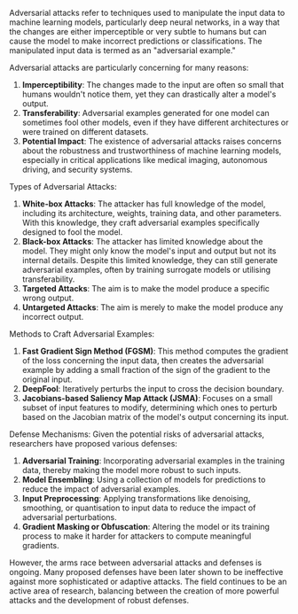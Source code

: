 Adversarial attacks refer to techniques used to manipulate the input data to machine learning models, particularly deep neural networks, in a way that the changes are either imperceptible or very subtle to humans but can cause the model to make incorrect predictions or classifications. The manipulated input data is termed as an "adversarial example."

Adversarial attacks are particularly concerning for many reasons:
1. **Imperceptibility**: The changes made to the input are often so small that humans wouldn't notice them, yet they can drastically alter a model's output.
2. **Transferability**: Adversarial examples generated for one model can sometimes fool other models, even if they have different architectures or were trained on different datasets.
3. **Potential Impact**: The existence of adversarial attacks raises concerns about the robustness and trustworthiness of machine learning models, especially in critical applications like medical imaging, autonomous driving, and security systems.

Types of Adversarial Attacks:
1. **White-box Attacks**: The attacker has full knowledge of the model, including its architecture, weights, training data, and other parameters. With this knowledge, they craft adversarial examples specifically designed to fool the model.
2. **Black-box Attacks**: The attacker has limited knowledge about the model. They might only know the model's input and output but not its internal details. Despite this limited knowledge, they can still generate adversarial examples, often by training surrogate models or utilising transferability.
3. **Targeted Attacks**: The aim is to make the model produce a specific wrong output.
4. **Untargeted Attacks**: The aim is merely to make the model produce any incorrect output.

Methods to Craft Adversarial Examples:
1. **Fast Gradient Sign Method (FGSM)**: This method computes the gradient of the loss concerning the input data, then creates the adversarial example by adding a small fraction of the sign of the gradient to the original input.
2. **DeepFool**: Iteratively perturbs the input to cross the decision boundary.
3. **Jacobians-based Saliency Map Attack (JSMA)**: Focuses on a small subset of input features to modify, determining which ones to perturb based on the Jacobian matrix of the model's output concerning its input.

Defense Mechanisms:
Given the potential risks of adversarial attacks, researchers have proposed various defenses:
1. **Adversarial Training**: Incorporating adversarial examples in the training data, thereby making the model more robust to such inputs.
2. **Model Ensembling**: Using a collection of models for predictions to reduce the impact of adversarial examples.
3. **Input Preprocessing**: Applying transformations like denoising, smoothing, or quantisation to input data to reduce the impact of adversarial perturbations.
4. **Gradient Masking or Obfuscation**: Altering the model or its training process to make it harder for attackers to compute meaningful gradients.

However, the arms race between adversarial attacks and defenses is ongoing. Many proposed defenses have been later shown to be ineffective against more sophisticated or adaptive attacks. The field continues to be an active area of research, balancing between the creation of more powerful attacks and the development of robust defenses.
